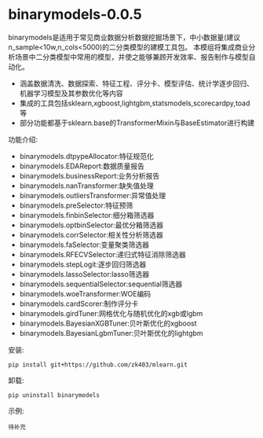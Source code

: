 # binarymodels-0.0.5

binarymodels是适用于常见商业数据分析数据挖掘场景下，中小数据量(建议n_sample<10w,n_cols<5000)的二分类模型的建模工具包。
本模组将集成商业分析场景中二分类模型中常用的模型，并使之能够兼顾开发效率、报告制作与模型自动化。

+ 涵盖数据清洗、数据探索、特征工程、评分卡、模型评估、统计学逐步回归、机器学习模型及其参数优化等内容
+ 集成的工具包括sklearn,xgboost,lightgbm,statsmodels,scorecardpy,toad等
+ 部分功能都基于sklearn.base的TransformerMixin与BaseEstimator进行构建

功能介绍:

- binarymodels.dtpypeAllocator:特征规范化
- binarymodels.EDAReport:数据质量报告
- binarymodels.businessReport:业务分析报告
- binarymodels.nanTransformer:缺失值处理
- binarymodels.outliersTransformer:异常值处理
- binarymodels.preSelector:特征预筛
- binarymodels.finbinSelector:细分箱筛选器
- binarymodels.optbinSelector:最优分箱筛选器
- binarymodels.corrSelector:相关性分析筛选器
- binarymodels.faSelector:变量聚类筛选器
- binarymodels.RFECVSelector:递归式特征消除筛选器
- binarymodels.stepLogit:逐步回归筛选器
- binarymodels.lassoSelector:lasso筛选器
- binarymodels.sequentialSelector:sequential筛选器
- binarymodels.woeTransformer:WOE编码
- binarymodels.cardScorer:制作评分卡
- binarymodels.girdTuner:网格优化与随机优化的xgb或lgbm
- binarymodels.BayesianXGBTuner:贝叶斯优化的xgboost
- binarymodels.BayesianLgbmTuner:贝叶斯优化的lightgbm

安装: 

```
pip install git+https://github.com/zk403/mlearn.git
```

卸载: 

```
pip uninstall binarymodels
```

示例:

```
待补充
```





